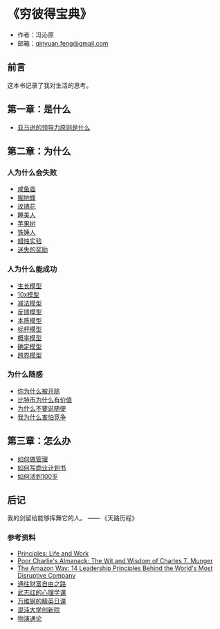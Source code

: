 # 《穷彼得宝典》

- 作者：冯沁原
- 邮箱：qinyuan.feng@gmail.com

## 前言

这本书记录了我对生活的思考。

## 第一章：是什么

- [亚马逊的领导力原则是什么](365/亚马逊的领导力原则是什么.md)

## 第二章：为什么

### 人为什么会失败

- [咸鱼庙](365/咸鱼庙.md)
- [掘地蜂](365/掘地蜂.md)
- [玫瑰花](365/玫瑰花.md)
- [睡美人](365/睡美人.md)
- [苹果树](365/苹果树.md)
- [铁锤人](365/铁锤人.md)
- [蜡烛实验](365/蜡烛实验.md)
- [迷失的奖励](365/迷失的奖励.md)

### 人为什么能成功

- [生长模型](365/生长模型.md)
- [10x模型](365/10x模型.md)
- [减法模型](365/减法模型.md)
- [反馈模型](365/反馈模型.md)
- [本质模型](365/本质模型.md)
- [标杆模型](365/标杆模型.md)
- [概率模型](365/概率模型.md)
- [确定模型](365/确定模型.md)
- [跨界模型](365/跨界模型.md)

### 为什么随感

- [你为什么被开除](365/你为什么被开除.md)
- [比特币为什么有价值](365/比特币为什么有价值.md)
- [为什么不要说随便](365/为什么不要说随便.md)
- [我为什么害怕竞争](365/我为什么害怕竞争.md)

## 第三章：怎么办

- [如何做管理](365/如何做管理.md)
- [如何写商业计划书](365/如何写商业计划书.md)
- [如何活到100岁](365/如何活到100岁.md)

## 后记

我的剑留给能够挥舞它的人。 —— 《天路历程》

### 参考资料

- [Principles: Life and Work][1]
- [Poor Charlie's Almanack: The Wit and Wisdom of Charles T. Munger][2]
- [The Amazon Way: 14 Leadership Principles Behind the World's Most Disruptive Company][3]
- [通往财富自由之路][4]
- [武志红的心理学课][5]
- [万维钢的精英日课][6]
- [混沌大学创新院][7]
- [物演通论][8]

[1]:	https://www.principles.com/
[2]:	https://www.poorcharliesalmanack.com/pca.php
[3]:	https://www.amazon.com/Amazon-Way-Leadership-Principles-Disruptive/dp/1499296770/
[4]:	https://m.igetget.com/share/column/cid/3
[5]:	https://m.igetget.com/share/column/cid/34
[6]:	https://m.igetget.com/share/column/cid/36
[7]:	http://www.hundun.cn/
[8]:	https://book.douban.com/subject/4167567/
